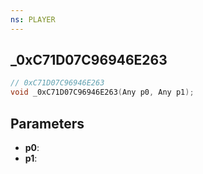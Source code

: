 ```yaml
---
ns: PLAYER
---
```

## _0xC71D07C96946E263

```c
// 0xC71D07C96946E263
void _0xC71D07C96946E263(Any p0, Any p1);
```

## Parameters
* **p0**:
* **p1**:
